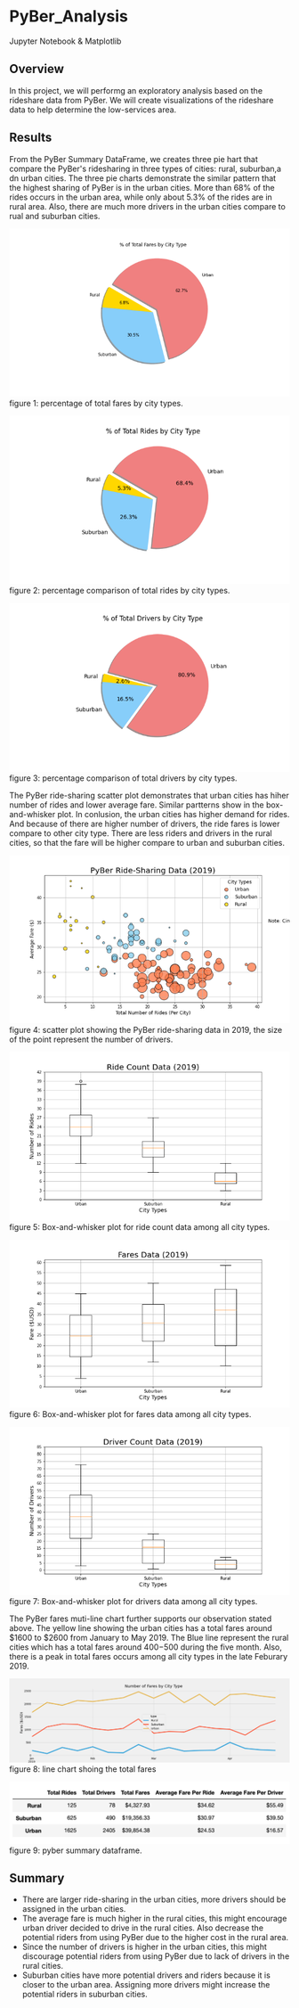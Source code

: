 # PyBer_Analysis
Jupyter Notebook &amp; Matplotlib

## Overview
In this project, we will performg an exploratory analysis based on the rideshare data from PyBer. We will create visualizations of the rideshare data to help determine the low-services area. 

## Results

From the PyBer Summary DataFrame, we creates three pie hart that compare the PyBer's ridesharing in three types of cities: rural, suburban,a dn urban cities. The three pie charts demonstrate the similar pattern that the highest sharing of PyBer is in the urban cities. More than 68% of the rides occurs in the urban area, while only about 5.3% of the rides are in rural area. Also, there are much more drivers in the urban cities compare to rual and suburban cities.

![Fig5](analysis/Fig5.png)\
figure 1: percentage of total fares by city types.

![Fig6](analysis/Fig6.png)\
figure 2: percentage comparison of total rides by city types.

![Fig7](analysis/Fig7.png)\
figure 3: percentage comparison of total drivers by city types.

The PyBer ride-sharing scatter plot demonstrates that urban cities has hiher number of rides and lower average fare. Similar partterns show in the box-and-whisker plot. In conlusion, the urban cities has higher demand for rides. And because of there are higher number of drivers, the ride fares is lower compare to other city type. There are less riders and drivers in the rural cities, so that the fare will be higher compare to urban and suburban cities.

![Fig1](analysis/Fig1.png)\
figure 4: scatter plot showing the PyBer ride-sharing data in 2019, the size of the point represent the number of drivers.

![Fig2](analysis/Fig2.png)\
figure 5: Box-and-whisker plot for ride count data among all city types.

![Fig3](analysis/Fig3.png)\
figure 6: Box-and-whisker plot for fares data among all city types.

![Fig4](analysis/Fig4.png)\
figure 7: Box-and-whisker plot for drivers data among all city types.

The PyBer fares muti-line chart further supports our observation stated above. The yellow line showing the urban cities has a total fares around $1600 to $2600 from January to May 2019. The Blue line represent the rural cities which has a total fares around $400-$500 during the five month. Also, there is a peak in total fares occurs among all city types in the late Feburary 2019.

![Fares_Summary](analysis/Fares_Summary.png)
figure 8: line chart shoing the total fares 

![PyBer_summary_df](analysis/PyBer_summary_df.png)
figure 9: pyber summary dataframe.

## Summary
* There are larger ride-sharing in the urban cities, more drivers should be assigned in the urban cities.
* The average fare is much higher in the rural cities, this might encourage urban driver decided to drive in the rural cities. Also decrease the potential riders from using PyBer due to the higher cost in the rural area.
* Since the number of drivers is higher in the urban cities, this might discourage potential riders from using PyBer due to lack of drivers in the rural cities.
* Suburban cities have more potential drivers and riders because it is closer to the urban area. Assigning more drivers might increase the potential riders in suburban cities.
